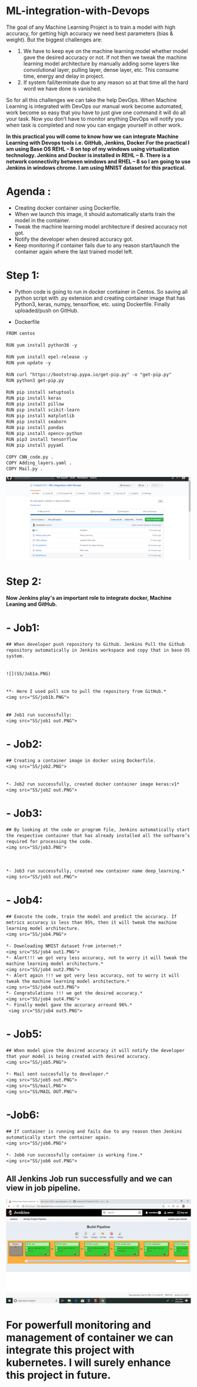 # ML-integration-with-Devops

The goal of any Machine Learning Project is to train a model with high accuracy, for getting high accuracy we need best parameters (bias & weight). But the biggest challenges are:

- 1.	We have to keep eye on the machine learning model whether model gave the desired accuracy or not. If not then we tweak the machine learning model architecture by manually adding some layers like convolutional layer, pulling layer, dense layer, etc. This consume time, energy and delay in project.
- 2.  If system fail/terminate due to any reason so at that time all the hard word we have done is vanished.

So for all this challenges we can take the help DevOps. When Machine Learning is integrated with DevOps our manual work become automated, work become so easy that you have to just give one command it will do all your task. Now you don’t have to monitor anything DevOps will notify you when task is completed and now you can engage yourself in other work.

**In this practical you will come to know how we can integrate Machine Learning with Devops tools i.e. GitHub, Jenkins, Docker.For the practical I am using Base OS REHL – 8 on top of my windows using virtualization technology. Jenkins and Docker is installed in REHL – 8. There is a network connectivity between windows and RHEL – 8 so I am going to use Jenkins in windows chrome. I am using MNIST dataset for this practical.**




# Agenda : 
-	Creating docker container using Dockerfile. 
-	When we launch this image, it should automatically starts train the model in the container.
-	Tweak the machine learning model architecture if desired accuracy not got.
-	Notify the developer when desired accuracy got.
-	Keep monitoring if container fails due to any reason start/launch the container again where the last trained model left.


# Step 1:
- Python code is going to run in docker container in Centos. So saving all python script with .py extension and creating container image that has Python3, keras, numpy, tensorflow, etc. using Dockerfile. Finally uploaded/push on GitHub.

- Dockerfile
```
FROM centos

RUN yum install python36 -y

RUN yum install epel-release -y
RUN yum update -y

RUN curl "https://bootstrap.pypa.io/get-pip.py" -o "get-pip.py"
RUN python3 get-pip.py

RUN pip install setuptools
RUN pip install keras
RUN pip install pillow
RUN pip install scikit-learn
RUN pip install matplotlib
RUN pip install seaborn
RUN pip install pandas
RUN pip install opencv-python
RUN pip3 install tensorflow
RUN pip install pyyaml

COPY CNN_code.py .
COPY Adding_layers.yaml .
COPY Mail.py .
```



![](SS/git.PNG)



# Step 2:
**Now Jenkins play's an important role to integrate docker, Machine Leaning and GitHub.**

# - Job1:
    ## When developer push repository to Github. Jenkins Pull the Github repository automatically in Jenkins workspace and copy that in base OS system. 


    ![](SS/Job1a.PNG)


    **- Here I used poll scm to pull the repository from GitHub.*
    <img src="SS/job1b.PNG">


    ## Job1 run successfully: 
    <img src="SS/job1 out.PNG">



# - Job2:
    ## Creating a container image in docker using Dockerfile.
    <img src="SS/job2.PNG">


    *- Job2 run successfully, created docker container image keras:v1*
    <img src="SS/job2 out.PNG">
      
# - Job3:
    ## By looking at the code or program file, Jenkins automatically start the respective container that has already installed all the software’s required for processing the code.
    <img src="SS/job3.PNG">
    
    
    
    *- Job3 run successfully, created new container name deep_learning.*
    <img src="SS/job3 out.PNG">
 
 
 

# - Job4:
    ## Execute the code, train the model and predict the accuracy. If metrics accuracy is less than 95%, then it will tweak the machine learning model architecture.
    <img src="SS/job4.PNG">
    
    *- Downloading NMIST dataset from internet:*
    <img src="SS/job4 out1.PNG">
    *- Alert!!! we got very less accuracy, not to worry it will tweak the machine learning model architecture.*
    <img src="SS/job4 out2.PNG">
    *- Alert again !!! we got very less accuracy, not to worry it will tweak the machine learning model architecture.*
    <img src="SS/job4 out3.PNG">
    *- Congratulations !!! we got the desired accuracy.*
    <img src="SS/job4 out4.PNG">
    *- Finally model gave the accuracy arround 96%.*
     <img src="SS/job4 out5.PNG">


# - Job5:
    ## When model give the desired accuracy it will notify the developer that your model is being created with desired accuracy.
    <img src="SS/job5.PNG">
    
    *- Mail sent succesfully to developer.*
    <img src="SS/job5 out.PNG">
    <img src="SS/mail.PNG">
    <img src="SS/MAIL OUT.PNG">
    
# -Job6:
    ## If container is running and fails due to any reason then Jenkins automatically start the container again.
    <img src="SS/job6.PNG">
  
    *- Job6 run successfully container is working fine.*
    <img src="SS/job6 out.PNG">


## All Jenkins Job run successfully and we can view in job pipeline.
<img src="SS/pipeline all run succesfully.PNG">




# For powerfull monitoring and management of container we can integrate this project with kubernetes. I will surely enhance this project in future.
